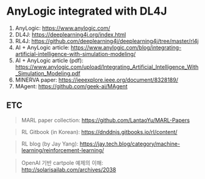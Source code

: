 # AnyLogic integrated with DL4J

1. AnyLogic: https://www.anylogic.com/
1. DL4J: https://deeplearning4j.org/index.html
1. RL4J: https://github.com/deeplearning4j/deeplearning4j/tree/master/rl4j
1. AI + AnyLogic article: https://www.anylogic.com/blog/integrating-artificial-intelligence-with-simulation-modeling/
1. AI + AnyLogic article (pdf): https://www.anylogic.com/upload/Integrating_Artificial_Intelligence_With_Simulation_Modeling.pdf
1. MINERVA paper: https://ieeexplore.ieee.org/document/8328189/
1. MAgent: https://github.com/geek-ai/MAgent

## ETC
> MARL paper collection: https://github.com/LantaoYu/MARL-Papers

> RL Gitbook (in Korean): https://dnddnjs.gitbooks.io/rl/content/

> RL blog (by Jay Yang): https://jay.tech.blog/category/machine-learning/reinforcement-learning/

> OpenAI 기반 cartpole 예제의 이해: http://solarisailab.com/archives/2038
